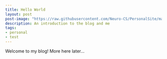 ```yaml
---
title: Hello World
layout: post
post-image: "https://raw.githubusercontent.com/Neuro-CS/PersonalSite/main/assets/images/blogposts/20210914+-+Title.jpg"
description: An introduction to the blog and me
tags:
- personal
- test
---
```


Welcome to my blog! More here later...